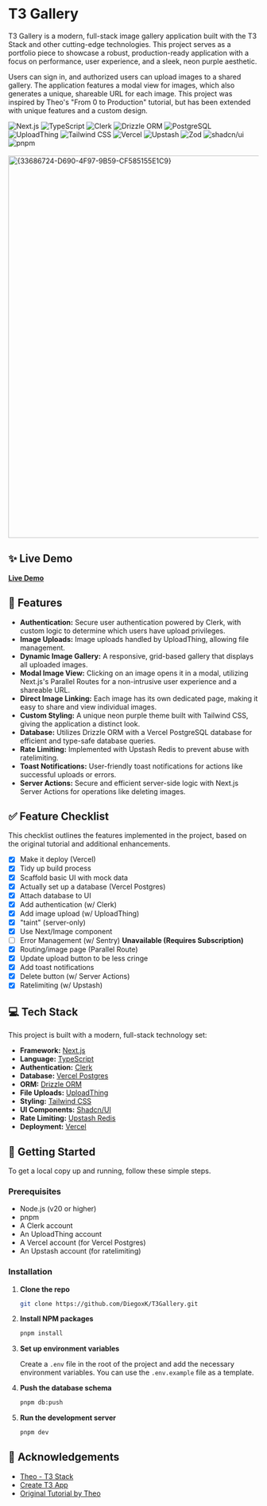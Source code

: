 # T3 Gallery

T3 Gallery is a modern, full-stack image gallery application built with the T3 Stack and other cutting-edge technologies. This project serves as a portfolio piece to showcase a robust, production-ready application with a focus on performance, user experience, and a sleek, neon purple aesthetic.

Users can sign in, and authorized users can upload images to a shared gallery. The application features a modal view for images, which also generates a unique, shareable URL for each image. This project was inspired by Theo's "From 0 to Production" tutorial, but has been extended with unique features and a custom design.

<div>
  <img src="https://img.shields.io/badge/Next.js-000000?style=for-the-badge&logo=nextdotjs&logoColor=white" alt="Next.js"/>
  <img src="https://img.shields.io/badge/TypeScript-007ACC?style=for-the-badge&logo=typescript&logoColor=white" alt="TypeScript"/>
  <img src="https://img.shields.io/badge/Clerk-6C47FF?style=for-the-badge&logo=clerk&logoColor=white" alt="Clerk"/>
  <img src="https://img.shields.io/badge/Drizzle_ORM-C5F74F?style=for-the-badge&logo=drizzle&logoColor=black" alt="Drizzle ORM"/>
  <img src="https://img.shields.io/badge/PostgreSQL-316192?style=for-the-badge&logo=postgresql&logoColor=white" alt="PostgreSQL"/>
  <img src="https://img.shields.io/badge/UploadThing-4503A8?style=for-the-badge&logo=uploadthing&logoColor=white" alt="UploadThing"/>
  <img src="https://img.shields.io/badge/Tailwind_CSS-38B2AC?style=for-the-badge&logo=tailwind-css&logoColor=white" alt="Tailwind CSS"/>
  <img src="https://img.shields.io/badge/Vercel-000000?style=for-the-badge&logo=vercel&logoColor=white" alt="Vercel"/>
  <img src="https://img.shields.io/badge/Upstash-16A34A?style=for-the-badge&logo=upstash&logoColor=white" alt="Upstash"/>
  <img src="https://img.shields.io/badge/Zod-3E67B1?style=for-the-badge&logo=zod&logoColor=white" alt="Zod"/>
  <img src="https://img.shields.io/badge/shadcn/ui-000000?style=for-the-badge&logo=shadcnui&logoColor=white" alt="shadcn/ui"/>
  <img src="https://img.shields.io/badge/pnpm-F69220?style=for-the-badge&logo=pnpm&logoColor=white" alt="pnpm"/>
</div>

<br/>

<img width="1360" height="768" alt="{33686724-D690-4F97-9B59-CF585155E1C9}" src="https://github.com/user-attachments/assets/0e54de70-4af5-4224-b0d3-5c6ac67b3a8d" />

## ✨ Live Demo

**[Live Demo](https://t3gallery-jet-three.vercel.app/)**

## 🌟 Features

- **Authentication:** Secure user authentication powered by Clerk, with custom logic to determine which users have upload privileges.
- **Image Uploads:** Image uploads handled by UploadThing, allowing file management.
- **Dynamic Image Gallery:** A responsive, grid-based gallery that displays all uploaded images.
- **Modal Image View:** Clicking on an image opens it in a modal, utilizing Next.js's Parallel Routes for a non-intrusive user experience and a shareable URL.
- **Direct Image Linking:** Each image has its own dedicated page, making it easy to share and view individual images.
- **Custom Styling:** A unique neon purple theme built with Tailwind CSS, giving the application a distinct look.
- **Database:** Utilizes Drizzle ORM with a Vercel PostgreSQL database for efficient and type-safe database queries.
- **Rate Limiting:** Implemented with Upstash Redis to prevent abuse with ratelimiting.
- **Toast Notifications:** User-friendly toast notifications for actions like successful uploads or errors.
- **Server Actions:** Secure and efficient server-side logic with Next.js Server Actions for operations like deleting images.

## ✅ Feature Checklist

This checklist outlines the features implemented in the project, based on the original tutorial and additional enhancements.

- [x] Make it deploy (Vercel)
- [x] Tidy up build process
- [x] Scaffold basic UI with mock data
- [x] Actually set up a database (Vercel Postgres)
- [x] Attach database to UI
- [x] Add authentication (w/ Clerk)
- [x] Add image upload (w/ UploadThing)
- [x] "taint" (server-only)
- [x] Use Next/Image component
- [ ] Error Management (w/ Sentry) **Unavailable (Requires Subscription)**
- [x] Routing/image page (Parallel Route)
- [x] Update upload button to be less cringe
- [x] Add toast notifications
- [x] Delete button (w/ Server Actions)
- [x] Ratelimiting (w/ Upstash)

## 💻 Tech Stack

This project is built with a modern, full-stack technology set:

- **Framework:** [Next.js](https://nextjs.org/)
- **Language:** [TypeScript](https://www.typescriptlang.org/)
- **Authentication:** [Clerk](https://clerk.com/)
- **Database:** [Vercel Postgres](https://vercel.com/storage/postgres)
- **ORM:** [Drizzle ORM](https://orm.drizzle.team/)
- **File Uploads:** [UploadThing](https://uploadthing.com/)
- **Styling:** [Tailwind CSS](https://tailwindcss.com/)
- **UI Components:** [Shadcn/UI](https://ui.shadcn.com/)
- **Rate Limiting:** [Upstash Redis](https://upstash.com/)
- **Deployment:** [Vercel](https://vercel.com/)

## 🚀 Getting Started

To get a local copy up and running, follow these simple steps.

### Prerequisites

- Node.js (v20 or higher)
- pnpm
- A Clerk account
- An UploadThing account
- A Vercel account (for Vercel Postgres)
- An Upstash account (for ratelimiting)

### Installation

1.  **Clone the repo**
    ```sh
    git clone https://github.com/DiegoxK/T3Gallery.git
    ```
2.  **Install NPM packages**
    ```sh
    pnpm install
    ```
3.  **Set up environment variables**

    Create a `.env` file in the root of the project and add the necessary environment variables. You can use the `.env.example` file as a template.

4.  **Push the database schema**
    ```sh
    pnpm db:push
    ```
5.  **Run the development server**
    ```sh
    pnpm dev
    ```

## 🎉 Acknowledgements

- [Theo - T3 Stack](https://t3.gg/)
- [Create T3 App](https://create.t3.gg/)
- [Original Tutorial by Theo](https://youtu.be/d5x0JCZbAJs?si=D9JJWjqBKohkpkd3)
